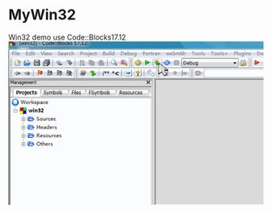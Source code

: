 # MyWin32
Win32 demo 
use Code::Blocks17.12 
![image](https://github.com/spfanlost/myWin32/blob/master/doc/test.gif)
